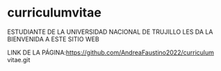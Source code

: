 # curriculumvitae

ESTUDIANTE DE LA UNIVERSIDAD NACIONAL DE TRUJILLO LES DA LA BIENVENIDA A ESTE SITIO WEB

LINK DE LA PÁGINA:https://github.com/AndreaFaustino2022/curriculum vitae.git

